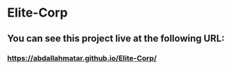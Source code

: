 # Elite-Corp

## You can see this project live at the following URL:

### https://abdallahmatar.github.io/Elite-Corp/
